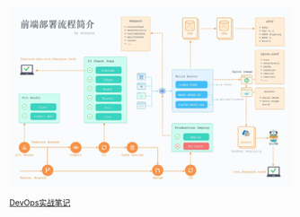 

![](assets/overview/2023-10-25-23-21-10-image.png)



[DevOps实战笔记](https://learn.lianglianglee.com/%E4%B8%93%E6%A0%8F/DevOps%E5%AE%9E%E6%88%98%E7%AC%94%E8%AE%B0)
